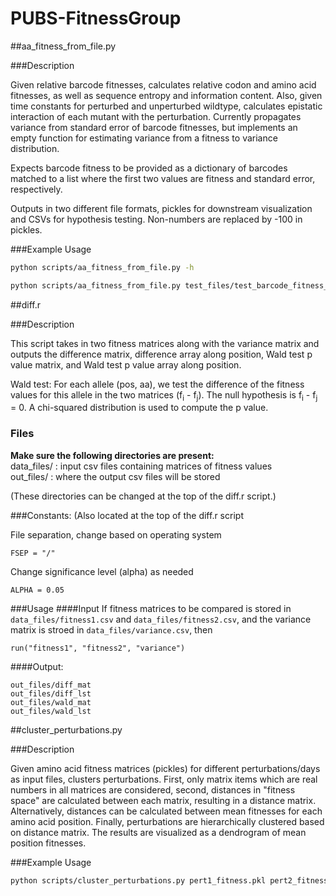 PUBS-FitnessGroup
=================

##aa_fitness_from_file.py

###Description

Given relative barcode fitnesses, calculates relative codon and amino acid fitnesses, as well as sequence
entropy and information content. Also, given time constants for perturbed and unperturbed wildtype, calculates epistatic interaction of each mutant with the perturbation. Currently propagates variance from standard error of barcode fitnesses, but implements an empty function for estimating variance from a fitness to variance distribution.

Expects barcode fitness to be provided as a dictionary of barcodes matched to a list where the first two values are fitness and standard error, respectively.

Outputs in two different file formats, pickles for downstream visualization and CSVs for hypothesis testing. Non-numbers are replaced by -100 in pickles.

###Example Usage
```bash
python scripts/aa_fitness_from_file.py -h
```

```bash
python scripts/aa_fitness_from_file.py test_files/test_barcode_fitness_1.pkl test_files/test_barcode_fitness_2.pkl --wt_time_constants 0.33 0.2 --allele_dict input_files/allele_dic_with_WT.pkl --translate_dict input_files/translate.pkl --wt_codon_dict input_files/wt_codon_dict.pkl --aa_index input_files/aminotonumber.pkl --weighted_mean --codon_fitness_pickle codon_fitness.pkl --rel_fitness_csv rel_fitness.csv --rel_fitness_pickle rel_fitness.pkl --rel_fitness_variance_csv rel_fitness_variance.csv --sequence_entropy_pickle sequence_entropy.pkl --information_content_pickle information_content.pkl --interaction_pickle interaction.pkl
```

##diff.r

###Description

This script takes in two fitness matrices along with the variance matrix and outputs the difference matrix, difference array along position, Wald test p value matrix, and Wald test p value array along position.

Wald test: For each allele (pos, aa), we test the difference of the fitness values for this allele in the two matrices (f<sub>i</sub> - f<sub>j</sub>). The null hypothesis is f<sub>i</sub> - f<sub>j</sub> = 0. A chi-squared distribution is used to compute the p value.

### Files
**Make sure the following directories are present:**  
data_files/ : input csv files containing matrices of fitness values  
out_files/ : where the output csv files will be stored  

(These directories can be changed at the top of the diff.r script.)

###Constants:
(Also located at the top of the diff.r script  
  
File separation, change based on operating system  

```
FSEP = "/"
```

Change significance level (alpha) as needed  
```
ALPHA = 0.05
```

###Usage
####Input
If fitness matrices to be compared is stored in `data_files/fitness1.csv` and `data_files/fitness2.csv`, and the variance matrix is stroed in `data_files/variance.csv`, then

```
run("fitness1", "fitness2", "variance")
```


####Output:  
```
out_files/diff_mat
out_files/diff_lst
out_files/wald_mat
out_files/wald_lst
```



##cluster_perturbations.py

###Description

Given amino acid fitness matrices (pickles) for different perturbations/days as input files, clusters perturbations. First, only matrix items which are real numbers in all matrices are considered, second, distances in "fitness space" are calculated between each matrix, resulting in a distance matrix. Alternatively, distances can be calculated between mean fitnesses for each amino acid position. Finally, perturbations are hierarchically clustered based on distance matrix. The results are visualized as a dendrogram of mean position fitnesses.

###Example Usage
```bash
python scripts/cluster_perturbations.py pert1_fitness.pkl pert2_fitness.pkl pert3_fitness.pkl --pert_names pert1 pert2 pert3
```

